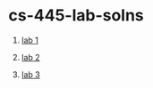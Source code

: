 # cs-445-lab-solns

1. [lab 1](https://github.com/khelifanasir/cs-445-lab-solns/blob/main/lab%201/lab%201.pdf)

2. [lab 2](https://github.com/khelifanasir/cs-445-lab-solns/tree/main/lab2/src)

3. [lab 3](https://github.com/khelifanasir/cs-445-lab-solns/tree/main/lab3)
